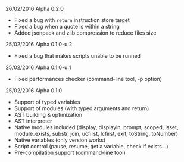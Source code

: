 26/02/2016
Alpha 0.2.0
  - Fixed a bug with `return` instruction store target
  - Fixed a bug when a quote is within a string
  - Added jsonpack and zlib compression to reduce files size

25/02/2016
Alpha 0.1.0-u:2
  - Fixed a bug that makes scripts unable to be runned

25/02/2016
Alpha 0.1.0-u:1
  - Fixed performances checker (command-line tool, -p option)

25/02/2016
Alpha 0.1.0
  - Support of typed variables
  - Support of modules (with typed arguments and return)
  - AST building & optimization
  - AST interpreter
  - Native modules included (display, displayln, prompt, scoped, isset, module_exists, substr, join, ucfirst, lcfirst, exit, toString, toNumber)
  - Native variables (only version works)
  - Script control (pause, resume, get a variable, check if exists...)
  - Pre-compilation support (command-line tool)
